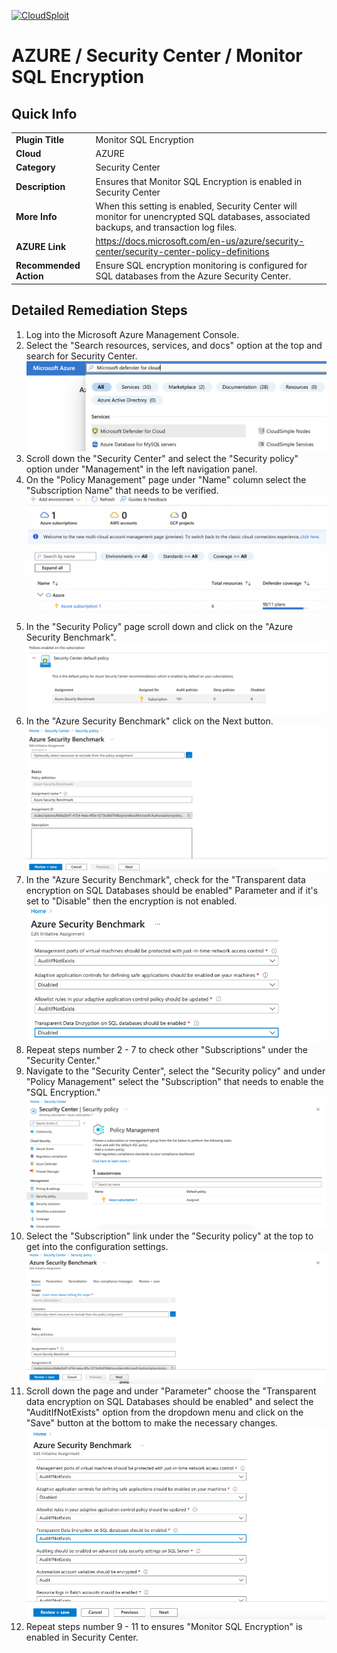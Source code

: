 [![CloudSploit](https://cloudsploit.com/img/logo-new-big-text-100.png "CloudSploit")](https://cloudsploit.com)

# AZURE / Security Center / Monitor SQL Encryption

## Quick Info

| | |
|-|-|
| **Plugin Title** | Monitor SQL Encryption |
| **Cloud** | AZURE |
| **Category** | Security Center |
| **Description** | Ensures that Monitor SQL Encryption is enabled in Security Center |
| **More Info** | When this setting is enabled, Security Center will monitor for unencrypted SQL databases, associated backups, and transaction log files. |
| **AZURE Link** | https://docs.microsoft.com/en-us/azure/security-center/security-center-policy-definitions |
| **Recommended Action** | Ensure SQL encryption monitoring is configured for SQL databases from the Azure Security Center. |

## Detailed Remediation Steps


1. Log into the Microsoft Azure Management Console.
2. Select the "Search resources, services, and docs" option at the top and search for Security Center. </br> <img src="/resources/azure/securitycenter/monitor-sql-encryption/step2.png"/>
3. Scroll down the "Security Center" and select the "Security policy" option under "Management" in the left navigation panel.</br>
4. On the "Policy Management" page under "Name" column select the "Subscription Name" that needs to be verified.</br> <img src="/resources/azure/securitycenter/monitor-sql-encryption/step4.png"/>
5. In the "Security Policy" page scroll down and click on the "Azure Security Benchmark".</br> <img src="/resources/azure/securitycenter/monitor-sql-encryption/step5.png"/>
6. In the "Azure Security Benchmark" click on the Next button.</br> <img src="/resources/azure/securitycenter/monitor-sql-encryption/step6.png"/>
7. In the "Azure Security Benchmark", check for the "Transparent data encryption on SQL Databases should be enabled" Parameter and if it's set to "Disable" then the encryption is not enabled.</br> <img src="/resources/azure/securitycenter/monitor-sql-encryption/step7.png"/>
8. Repeat steps number 2 - 7 to check other "Subscriptions" under the "Security Center."</br>
9. Navigate to the "Security Center", select the "Security policy" and under "Policy Management" select the "Subscription" that needs to enable the "SQL Encryption."</br> <img src="/resources/azure/securitycenter/monitor-sql-encryption/step9.png"/>
10. Select the "Subscription" link under the "Security policy" at the top to get into the configuration settings. </br> <img src="/resources/azure/securitycenter/monitor-sql-encryption/step10.png"/>
11. Scroll down the page and under "Parameter" choose the "Transparent data encryption on SQL Databases should be enabled" and select the "AuditIfNotExists" option from the dropdown menu and click on the "Save" button at the bottom to make the necessary changes.</br> <img src="/resources/azure/securitycenter/monitor-sql-encryption/step11.png"/>
12. Repeat steps number 9 - 11 to ensures "Monitor SQL Encryption" is enabled in Security Center.</br>
